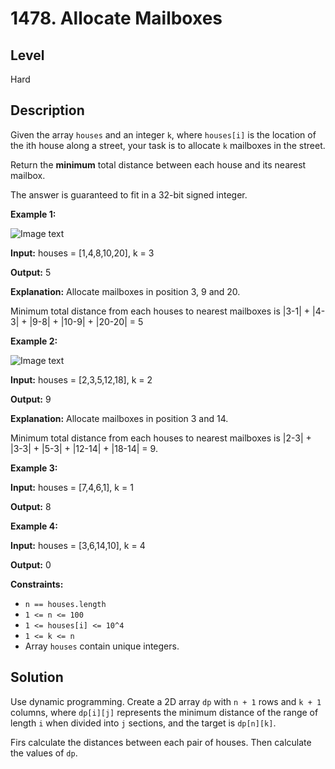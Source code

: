 # 1478. Allocate Mailboxes
## Level
Hard

## Description
Given the array `houses` and an integer `k`, where `houses[i]` is the location of the ith house along a street, your task is to allocate `k` mailboxes in the street.

Return the **minimum** total distance between each house and its nearest mailbox.

The answer is guaranteed to fit in a 32-bit signed integer.

**Example 1:**

![Image text](https://assets.leetcode.com/uploads/2020/05/07/sample_11_1816.png)

**Input:** houses = [1,4,8,10,20], k = 3

**Output:** 5

**Explanation:** Allocate mailboxes in position 3, 9 and 20.

Minimum total distance from each houses to nearest mailboxes is |3-1| + |4-3| + |9-8| + |10-9| + |20-20| = 5 

**Example 2:**

![Image text](https://assets.leetcode.com/uploads/2020/05/07/sample_2_1816.png)

**Input:** houses = [2,3,5,12,18], k = 2

**Output:** 9

**Explanation:** Allocate mailboxes in position 3 and 14.

Minimum total distance from each houses to nearest mailboxes is |2-3| + |3-3| + |5-3| + |12-14| + |18-14| = 9.

**Example 3:**

**Input:** houses = [7,4,6,1], k = 1

**Output:** 8

**Example 4:**

**Input:** houses = [3,6,14,10], k = 4

**Output:** 0

**Constraints:**

* `n == houses.length`
* `1 <= n <= 100`
* `1 <= houses[i] <= 10^4`
* `1 <= k <= n`
* Array `houses` contain unique integers.

## Solution
Use dynamic programming. Create a 2D array `dp` with `n + 1` rows and `k + 1` columns, where `dp[i][j]` represents the minimum distance of the range of length `i` when divided into `j` sections, and the target is `dp[n][k]`.

Firs calculate the distances between each pair of houses. Then calculate the values of `dp`.

